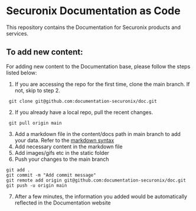 # Securonix Documentation as Code

This repository contains the Documentation for Securonix products and services.

## To add new content:

For adding new content to the Documentation base, please follow the steps listed below:

1. If you are accessing the repo for the first time, clone the main branch. If not, skip to step 2.
<pre><code> git clone git@github.com:documentation-securonix/doc.git
</code></pre>
2. If you already have a local repo, pull the recent changes. 
<pre><code> git pull origin main
</code></pre>
3. Add a markdown file in the content/docs path in main branch to add your data. Refer to the [markdown syntax]
4. Add necessary content in the markdown file
5. Add images/gifs etc in the static folder
6. Push your changes to the main branch
<pre><code>git add .
git commit -m "Add commit message"
git remote add origin git@github.com:documentation-securonix/doc.git
git push -u origin main
</code></pre>
7. After a few minutes, the information you added would be automatically reflected in the Documentation website

[markdown syntax]: https://github.com/adam-p/markdown-here/wiki/Markdown-Cheatsheet
